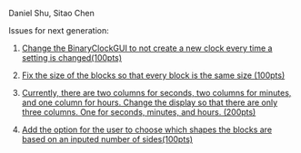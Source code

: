 
Daniel Shu, Sitao Chen

Issues for next generation:

1) [Change the BinaryClockGUI to not create a new clock every time a setting is changed(100pts)](https://github.com/UCSB-CS56-Projects/cs56-utilities-binary-clock/issues/69)

2) [Fix the size of the blocks so that every block is the same size (100pts)](https://github.com/UCSB-CS56-Projects/cs56-utilities-binary-clock/issues/70)

3) [Currently, there are two columns for seconds, two columns for minutes, and one column for hours. Change the display so that there are only three columns. One for seconds, minutes, and hours. (200pts)](https://github.com/UCSB-CS56-Projects/cs56-utilities-binary-clock/issues/71)

4) [Add the option for the user to choose which shapes the blocks are based on an inputed number of sides(100pts)](https://github.com/UCSB-CS56-Projects/cs56-utilities-binary-clock/issues/72)